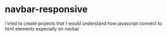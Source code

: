 # navbar-responsive
I tried to create projects that I would understand how javascript connect to html elements especially on navbar
